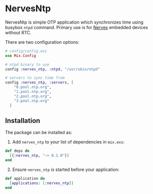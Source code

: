 # NervesNtp

NervesNtp is simple OTP application which synchronizes time using busybox `ntpd` command. Primary use is for [Nerves](http://nerves-project.org) embedded devices without RTC.

There are two configuration options:

```elixir
# config/config.exs
use Mix.Config

# ntpd binary to use
config :nerves_ntp, :ntpd, "/usr/sbin/ntpd"

# servers to sync time from
config :nerves_ntp, :servers, [
    "0.pool.ntp.org",
    "1.pool.ntp.org",
    "2.pool.ntp.org",
    "3.pool.ntp.org"
  ]
```

## Installation

The package can be installed as:

1. Add `nerves_ntp` to your list of dependencies in `mix.exs`:

```elixir
def deps do
  [{:nerves_ntp, "~> 0.1.0"}]
end
```

2. Ensure `nerves_ntp` is started before your application:

```elixir
def application do
  [applications: [:nerves_ntp]]
end
```
